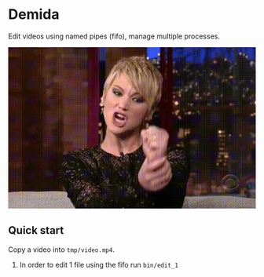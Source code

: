 # Demida

Edit videos using named pipes (fifo), manage multiple processes.

![Demida](https://github.com/shavit/Demida/blob/master/doc/meme.gif?raw=true)

## Quick start

Copy a video into `tmp/video.mp4`.

  1. In order to edit 1 file using the fifo run `bin/edit_1`
